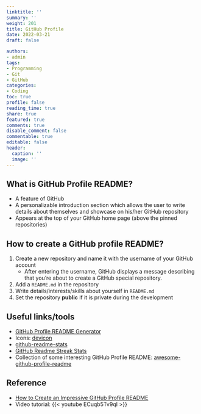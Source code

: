 ```yaml
---
linktitle: ''
summary: ''
weight: 201
title: GitHub Profile
date: 2022-03-21
draft: false

authors:
- admin
tags:
- Programming
- Git
- GitHub
categories:
- Coding
toc: true
profile: false
reading_time: true
share: true
featured: true
comments: true
disable_comment: false
commentable: true
editable: false
header:
  caption: ''
  image: ''
---
```


## What is GitHub Profile README?

- A feature of GitHub
- A personalizable introduction section which allows the user to write details about themselves and showcase on his/her GitHub repository
- Appears at the top of your GitHub home page (above the pinned repositories)

## How to create a GitHub profile README?

1. Create a new repository and name it with the username of your GitHub account
   - After entering the username, GitHub displays a message describing that you’re about to create a GitHub special repository.
2. Add a `README.md` in the repository
3. Write details/interests/skills about yourself in `README.md` 
4. Set the repository **public** if it is private during the development



## Useful links/tools

- [GitHub Profile README Generator](https://rahuldkjain.github.io/gh-profile-readme-generator/)
- Icons: [devicon](https://github.com/devicons/devicon)
- [github-readme-stats](https://github.com/anuraghazra/github-readme-stats#github-stats-card)
- [GitHub Readme Streak Stats](http://github-readme-streak-stats.herokuapp.com/demo/)
- Collection of some interesting GitHub Profile README: [awesome-github-profile-readme](https://github.com/abhisheknaiidu/awesome-github-profile-readme)



## Reference

- [How to Create an Impressive GitHub Profile README](https://www.sitepoint.com/github-profile-readme/)
- Video tutorial: {{< youtube ECuqb5Tv9qI >}}